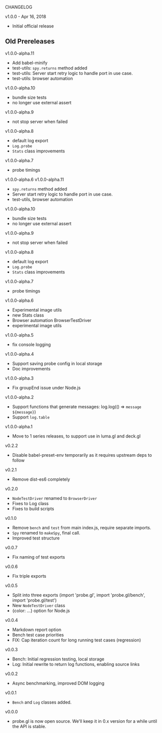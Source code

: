 CHANGELOG

v1.0.0 - Apr 16, 2018
- Initial official release

## Old Prereleases

v1.0.0-alpha.11
- Add babel-minify
- test-utils: `spy.returns` method added
- test-utils: Server start retry logic to handle port in use case.
- test-utils: browser automation

v1.0.0-alpha.10
- bundle size tests
- no longer use external assert

v1.0.0-alpha.9
- not stop server when failed

v1.0.0-alpha.8
- default log export
- `Log.probe` 
- `Stats` class improvements

v1.0.0-alpha.7
- probe timings

v1.0.0-alpha.6
v1.0.0-alpha.11
- `spy.returns` method added
- Server start retry logic to handle port in use case.
- test-utils, browser automation

v1.0.0-alpha.10
- bundle size tests
- no longer use external assert

v1.0.0-alpha.9
- not stop server when failed

v1.0.0-alpha.8
- default log export
- `Log.probe` 
- `Stats` class improvements

v1.0.0-alpha.7
- probe timings

v1.0.0-alpha.6
- Experimental image utils
- new Stats class
- Browser automation BrowserTestDriver
- experimental image utils

v1.0.0-alpha.5
- fix console logging

v1.0.0-alpha.4
- Support saving probe config in local storage
- Doc improvements

v1.0.0-alpha.3
- Fix groupEnd issue under Node.js

v1.0.0-alpha.2
- Support functions that generate messages: log.log(() => `message ${message}`)
- Support `log.table`

v1.0.0-alpha.1
- Move to 1 series releases, to support use in luma.gl and deck.gl

v0.2.2
- Disable babel-preset-env temporarily as it requires upstream deps to follow

v0.2.1
- Remove dist-es6 completely

v0.2.0
- `NodeTestDriver` renamed to `BrowserDriver`
- Fixes to Log class
- Fixes to build scripts

v0.1.0
- Remove `bench` and `test` from main index.js, require separate imports.
- `Spy` renamed to `makeSpy`, final call.
- Improved test structure

v0.0.7
- Fix naming of test exports

v0.0.6
- Fix triple exports

v0.0.5
- Split into three exports (import 'probe.gl', import 'probe.gl/bench', import 'probe.gl/test')
- New `NodeTestDriver` class
- {color: ...} option for Node.js

v0.0.4
- Markdown report option
- Bench test case priorities
- FIX: Cap iteration count for long running test cases (regression)

v0.0.3
- Bench: Initial regression testing, local storage
- Log: Initial rewrite to return log functions, enabling source links

v0.0.2
- Async benchmarking, improved DOM logging

v0.0.1
- `Bench` and `Log` classes added.

v0.0.0
- probe.gl is now open source. We'll keep it in 0.x version for a while until the API is stable.
